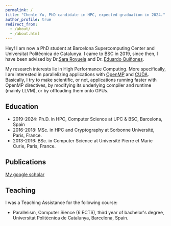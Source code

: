 ```yaml
---
permalink: /
title: "Chenle Yu, PhD candidate in HPC, expected graduation in 2024."
author_profile: true
redirect_from: 
  - /about/
  - /about.html
---
```


Hey! I am now a PhD student at Barcelona Supercomputing Center and Universitat Politècnica de Catalunya. I came to BSC in 2019, since then, I have been advised by Dr.[Sara Royuela](https://orcid.org/0000-0002-7644-0868) and Dr. [Eduardo Quiñones](https://orcid.org/0000-0002-5465-964X).

My research interests lie in High Performance Computing. More specifically, I am interested in parallelizing applications with [OpenMP](https://www.openmp.org/) and [CUDA](https://developer.nvidia.com/cuda-toolkit). Basically, I try to make scientific, or not, applications running faster with OpenMP directives, by modifying its underlying compiler and runtime (mainly LLVM), or by offloading them onto GPUs.

Education
------
- 2019-2024: Ph.D. in HPC, Computer Science at UPC & BSC, Barcelona, Spain
- 2016-2018: MSc. in HPC and Cryptography at Sorbonne Université, Paris, France.
- 2013-2016: BSc. in Computer Science at Université Pierre et Marie Curie, Paris, France.

Publications
------
[My google scholar]({{site.author.googlescholar}})

Teaching
------
I was a Teaching Assistance for the following course:
- Parallelism, Computer Sience (6 ECTS), third year of bachelor's degree, Universitat Politècnica de Catalunya, Barcelona, Spain.

